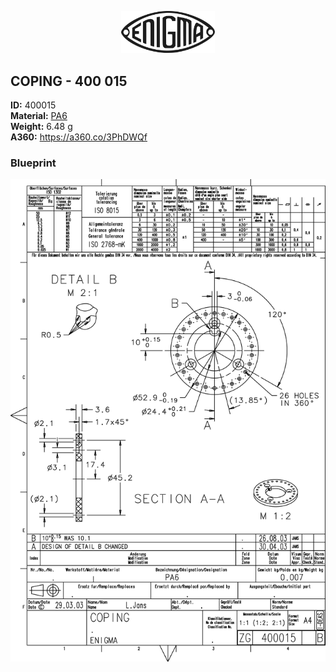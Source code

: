 <!-- PROJECT LOGO -->
<p align="center">
  <a href="https://github.com/AresValley/ENIGMA">
    <img src="../../img/logo.svg" alt="Logo" width="150">
  </a>
</p>

<!-- ABOUT THE PROJECT -->
## COPING - 400 015

**ID:** 400015 <br/>
**Material:** [PA6](https://github.com/AresValley/ENIGMA#pa6-) <br/>
**Weight:** 6.48 g <br/>
**A360:** https://a360.co/3PhDWQf <br/>

### Blueprint
<img src="BP.png" alt="Logo">